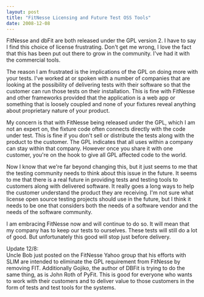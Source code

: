 ```yaml
---
layout: post
title: "FitNesse Licensing and Future Test OSS Tools"
date: 2008-12-08
---
```


FitNesse and dbFit are both released under the GPL version 2. I have to say I
find this choice of license frustrating. Don't get me wrong, I love the fact
that this has been put out there to grow in the community. I've had it with
the commercial tools.

The reason I am frustrated is the implications of the GPL on doing more with
your tests. I've worked at or spoken with a number of companies that are
looking at the possibility of delivering tests with their software so that the
customer can run those tests on their installation. This is fine with FitNesse
and other frameworks provided that the application is a web app or something
that is loosely coupled and none of your fixtures reveal anything about
proprietary nature of your product.

My concern is that with FitNesse being released under the GPL, which I am not
an expert on, the fixture code often connects directly with the code under
test. This is fine if you don't sell or distribute the tests along with the
product to the customer. The GPL indicates that all uses within a company can
stay within that company. However once you share it with one customer, you're
on the hook to give all GPL affected code to the world.

Now I know that we're far beyond changing this, but it just seems to me that
the testing community needs to think about this issue in the future. It seems
to me that there is a real future in providing tests and testing tools to
customers along with delivered software. It really goes a long ways to help
the customer understand the product they are receiving. I'm not sure what
license open source testing projects should use in the future, but I think it
needs to be one that considers both the needs of a software vendor and the
needs of the software community.

I am embracing FitNesse now and will continue to do so. It will mean that my
company has to keep our tests to ourselves. These tests will still do a lot of
good. But unfortunately this good will stop just before delivery.

Update 12/8:  
Uncle Bob just posted on the FitNesse Yahoo group that his efforts with SLIM
are intended to eliminate the GPL requirement from FitNesse by removing FIT.
Additionally Gojiko, the author of DBFit is trying to do the same thing, as is
John Roth of PyFit. This is good for everyone who wants to work with their
customers and to deliver value to those customers in the form of tests and
test tools for the systems.

